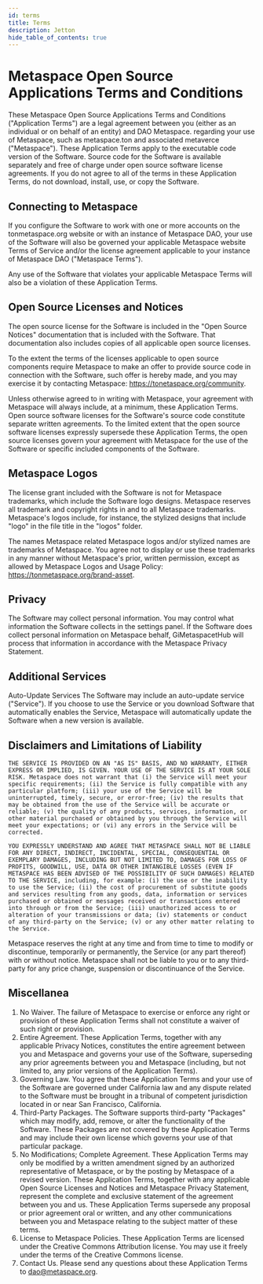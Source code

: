 ```yaml
---
id: terms
title: Terms
description: Jetton
hide_table_of_contents: true
---
```


# Metaspace Open Source Applications Terms and Conditions

These Metaspace Open Source Applications Terms and Conditions ("Application Terms") are a legal agreement between you (either as an individual or on behalf of an entity) and DAO Metaspace. regarding your use of Metaspace, such as metaspace.ton and associated metaverce ("Metaspace"). These Application Terms apply to the executable code version of the Software. Source code for the Software is available separately and free of charge under open source software license agreements. If you do not agree to all of the terms in these Application Terms, do not download, install, use, or copy the Software.

## Connecting to Metaspace

If you configure the Software to work with one or more accounts on the tonmetaspace.org website or with an instance of Metaspace DAO, your use of the Software will also be governed your applicable Metaspace website Terms of Service and/or the license agreement applicable to your instance of Metaspace DAO ("Metaspace Terms").

Any use of the Software that violates your applicable Metaspace Terms will also be a violation of these Application Terms.

## Open Source Licenses and Notices

The open source license for the Software is included in the "Open Source Notices" documentation that is included with the Software. That documentation also includes copies of all applicable open source licenses.

To the extent the terms of the licenses applicable to open source components require Metaspace to make an offer to provide source code in connection with the Software, such offer is hereby made, and you may exercise it by contacting Metaspace: https://tonetaspace.org/community.

Unless otherwise agreed to in writing with Metaspace, your agreement with Metaspace will always include, at a minimum, these Application Terms. Open source software licenses for the Software's source code constitute separate written agreements. To the limited extent that the open source software licenses expressly supersede these Application Terms, the open source licenses govern your agreement with Metaspace for the use of the Software or specific included components of the Software.

## Metaspace Logos

The license grant included with the Software is not for Metaspace trademarks, which include the Software logo designs. Metaspace reserves all trademark and copyright rights in and to all Metaspace trademarks. Metaspace's logos include, for instance, the stylized designs that include "logo" in the file title in the "logos" folder.

The names Metaspace related Metaspace logos and/or stylized names are trademarks of Metaspace. You agree not to display or use these trademarks in any manner without Metaspace's prior, written permission, except as allowed by Metaspace Logos and Usage Policy: https://tonmetaspace.org/brand-asset.

## Privacy

The Software may collect personal information. You may control what information the Software collects in the settings panel. If the Software does collect personal information on Metaspace behalf, GiMetaspacetHub will process that information in accordance with the Metaspace Privacy Statement.

## Additional Services

Auto-Update Services
The Software may include an auto-update service ("Service"). If you choose to use the Service or you download Software that automatically enables the Service, Metaspace will automatically update the Software when a new version is available.

## Disclaimers and Limitations of Liability

```
THE SERVICE IS PROVIDED ON AN "AS IS" BASIS, AND NO WARRANTY, EITHER EXPRESS OR IMPLIED, IS GIVEN. YOUR USE OF THE SERVICE IS AT YOUR SOLE RISK. Metaspace does not warrant that (i) the Service will meet your specific requirements; (ii) the Service is fully compatible with any particular platform; (iii) your use of the Service will be uninterrupted, timely, secure, or error-free; (iv) the results that may be obtained from the use of the Service will be accurate or reliable; (v) the quality of any products, services, information, or other material purchased or obtained by you through the Service will meet your expectations; or (vi) any errors in the Service will be corrected.

YOU EXPRESSLY UNDERSTAND AND AGREE THAT METASPACE SHALL NOT BE LIABLE FOR ANY DIRECT, INDIRECT, INCIDENTAL, SPECIAL, CONSEQUENTIAL OR EXEMPLARY DAMAGES, INCLUDING BUT NOT LIMITED TO, DAMAGES FOR LOSS OF PROFITS, GOODWILL, USE, DATA OR OTHER INTANGIBLE LOSSES (EVEN IF METASPACE HAS BEEN ADVISED OF THE POSSIBILITY OF SUCH DAMAGES) RELATED TO THE SERVICE, including, for example: (i) the use or the inability to use the Service; (ii) the cost of procurement of substitute goods and services resulting from any goods, data, information or services purchased or obtained or messages received or transactions entered into through or from the Service; (iii) unauthorized access to or alteration of your transmissions or data; (iv) statements or conduct of any third-party on the Service; (v) or any other matter relating to the Service.
```

Metaspace reserves the right at any time and from time to time to modify or discontinue, temporarily or permanently, the Service (or any part thereof) with or without notice. Metaspace shall not be liable to you or to any third-party for any price change, suspension or discontinuance of the Service.

## Miscellanea

1. No Waiver. The failure of Metaspace to exercise or enforce any right or provision of these Application Terms shall not constitute a waiver of such right or provision.
2. Entire Agreement. These Application Terms, together with any applicable Privacy Notices, constitutes the entire agreement between you and Metaspace and governs your use of the Software, superseding any prior agreements between you and Metaspace (including, but not limited to, any prior versions of the Application Terms).
3. Governing Law. You agree that these Application Terms and your use of the Software are governed under California law and any dispute related to the Software must be brought in a tribunal of competent jurisdiction located in or near San Francisco, California.
4. Third-Party Packages. The Software supports third-party "Packages" which may modify, add, remove, or alter the functionality of the Software. These Packages are not covered by these Application Terms and may include their own license which governs your use of that particular package.
5. No Modifications; Complete Agreement. These Application Terms may only be modified by a written amendment signed by an authorized representative of Metaspace, or by the posting by Metaspace of a revised version. These Application Terms, together with any applicable Open Source Licenses and Notices and Metaspace Privacy Statement, represent the complete and exclusive statement of the agreement between you and us. These Application Terms supersede any proposal or prior agreement oral or written, and any other communications between you and Metaspace relating to the subject matter of these terms.
6. License to Metaspace Policies. These Application Terms are licensed under the Creative Commons Attribution license. You may use it freely under the terms of the Creative Commons license.
7. Contact Us. Please send any questions about these Application Terms to dao@metaspace.org.
